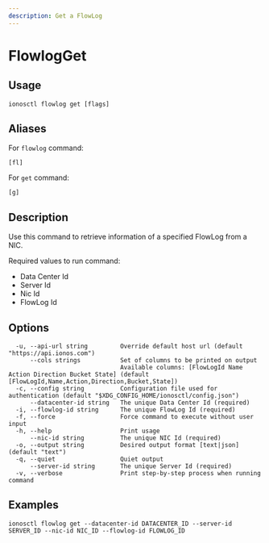 ```yaml
---
description: Get a FlowLog
---
```


# FlowlogGet

## Usage

```text
ionosctl flowlog get [flags]
```

## Aliases

For `flowlog` command:

```text
[fl]
```

For `get` command:

```text
[g]
```

## Description

Use this command to retrieve information of a specified FlowLog from a NIC.

Required values to run command:

* Data Center Id
* Server Id
* Nic Id
* FlowLog Id

## Options

```text
  -u, --api-url string         Override default host url (default "https://api.ionos.com")
      --cols strings           Set of columns to be printed on output 
                               Available columns: [FlowLogId Name Action Direction Bucket State] (default [FlowLogId,Name,Action,Direction,Bucket,State])
  -c, --config string          Configuration file used for authentication (default "$XDG_CONFIG_HOME/ionosctl/config.json")
      --datacenter-id string   The unique Data Center Id (required)
  -i, --flowlog-id string      The unique FlowLog Id (required)
  -f, --force                  Force command to execute without user input
  -h, --help                   Print usage
      --nic-id string          The unique NIC Id (required)
  -o, --output string          Desired output format [text|json] (default "text")
  -q, --quiet                  Quiet output
      --server-id string       The unique Server Id (required)
  -v, --verbose                Print step-by-step process when running command
```

## Examples

```text
ionosctl flowlog get --datacenter-id DATACENTER_ID --server-id SERVER_ID --nic-id NIC_ID --flowlog-id FLOWLOG_ID
```

